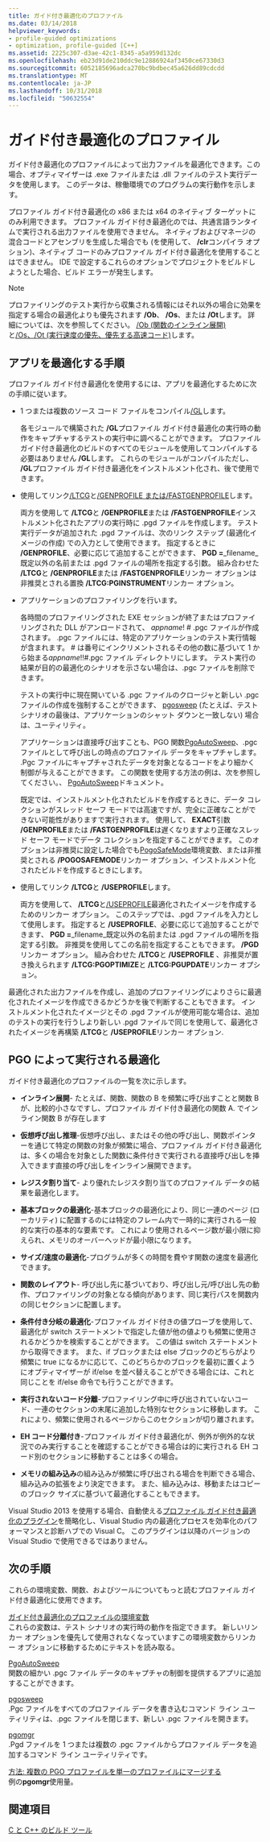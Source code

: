 ```yaml
---
title: ガイド付き最適化のプロファイル
ms.date: 03/14/2018
helpviewer_keywords:
- profile-guided optimizations
- optimization, profile-guided [C++]
ms.assetid: 2225c307-d3ae-42c1-8345-a5a959d132dc
ms.openlocfilehash: eb23d91de210ddc9e12886924af3450ce67330d3
ms.sourcegitcommit: 6052185696adca270bc9bdbec45a626dd89cdcdd
ms.translationtype: MT
ms.contentlocale: ja-JP
ms.lasthandoff: 10/31/2018
ms.locfileid: "50632554"
---
```

# <a name="profile-guided-optimizations"></a>ガイド付き最適化のプロファイル

ガイド付き最適化のプロファイルによって出力ファイルを最適化できます。この場合、オプティマイザーは .exe ファイルまたは .dll ファイルのテスト実行データを使用します。 このデータは、稼働環境でのプログラムの実行動作を示します。

プロファイル ガイド付き最適化の x86 または x64 のネイティブ ターゲットにのみ利用できます。 プロファイル ガイド付き最適化のでは、共通言語ランタイムで実行される出力ファイルを使用できません。 ネイティブおよびマネージの混合コードとアセンブリを生成した場合でも (を使用して、 **/clr**コンパイラ オプション)、ネイティブ コードのみプロファイル ガイド付き最適化を使用することはできません。 IDE で設定するこれらのオプションでプロジェクトをビルドしようとした場合、ビルド エラーが発生します。

> [!NOTE]
> プロファイリングのテスト実行から収集される情報にはそれ以外の場合に効果を指定する場合の最適化よりも優先されます **/Ob**、 **/Os**、または **/Ot**します。 詳細については、次を参照してください。 [/Ob (関数のインライン展開)](../../build/reference/ob-inline-function-expansion.md)と[/Os、/Ot (実行速度の優先、優先する高速コード)](../../build/reference/os-ot-favor-small-code-favor-fast-code.md)します。

## <a name="steps-to-optimize-your-app"></a>アプリを最適化する手順

プロファイル ガイド付き最適化を使用するには、アプリを最適化するために次の手順に従います。

- 1 つまたは複数のソース コード ファイルをコンパイル[/GL](../../build/reference/gl-whole-program-optimization.md)します。

   各モジュールで構築された **/GL**プロファイル ガイド付き最適化の実行時の動作をキャプチャするテストの実行中に調べることができます。 プロファイル ガイド付き最適化のビルドのすべてのモジュールを使用してコンパイルする必要はありません **/GL**します。 これらのモジュールがコンパイルただし、 **/GL**プロファイル ガイド付き最適化をインストルメント化され、後で使用できます。

- 使用してリンク[/LTCG](../../build/reference/ltcg-link-time-code-generation.md)と[/GENPROFILE または/FASTGENPROFILE](../../build/reference/genprofile-fastgenprofile-generate-profiling-instrumented-build.md)します。

   両方を使用して **/LTCG**と **/GENPROFILE**または **/FASTGENPROFILE**インストルメント化されたアプリの実行時に .pgd ファイルを作成します。 テスト実行データが追加された .pgd ファイルは、次のリンク ステップ (最適化イメージの作成) での入力として使用できます。 指定するときに **/GENPROFILE**、必要に応じて追加することができます、 **PGD =**_filename_既定以外の名前または .pgd ファイルの場所を指定する引数。 組み合わせた **/LTCG**と **/GENPROFILE**または **/FASTGENPROFILE**リンカー オプションは非推奨とされる置換 **/LTCG:PGINSTRUMENT**リンカー オプション。

- アプリケーションのプロファイリングを行います。

   各時間のプロファイリングされた EXE セッションが終了またはプロファイリングされた DLL がアンロードされて、 *appname*! # .pgc ファイルが作成されます。 .pgc ファイルには、特定のアプリケーションのテスト実行情報が含まれます。 # は番号にインクリメントされるその他の数に基づいて 1 から始まる*appname*!!#.pgc ファイル ディレクトリにします。 テスト実行の結果が目的の最適化のシナリオを示さない場合は、.pgc ファイルを削除できます。

   テストの実行中に現在開いている .pgc ファイルのクロージャと新しい .pgc ファイルの作成を強制することができます、 [pgosweep](../../build/reference/pgosweep.md) (たとえば、テスト シナリオの最後は、アプリケーションのシャット ダウンと一致しない) 場合は、ユーティリティ。

   アプリケーションは直接呼び出すことも、PGO 関数[PgoAutoSweep](pgoautosweep.md)、.pgc ファイルとして呼び出しの時点のプロファイル データをキャプチャします。 .Pgc ファイルにキャプチャされたデータを対象となるコードをより細かく制御が与えることができます。 この関数を使用する方法の例は、次を参照してください。、 [PgoAutoSweep](pgoautosweep.md)ドキュメント。

   既定では、インストルメント化されたビルドを作成するときに、データ コレクションがスレッド セーフ モードでは高速ですが、完全に正確なことができない可能性がありますで実行されます。 使用して、 **EXACT**引数 **/GENPROFILE**または **/FASTGENPROFILE**は遅くなりますより正確なスレッド セーフ モードでデータ コレクションを指定することができます。 このオプションは非推奨に設定した場合でも[PogoSafeMode](environment-variables-for-profile-guided-optimizations.md#pogosafemode)環境変数、または非推奨とされる **/POGOSAFEMODE**リンカー オプション、インストルメント化されたビルドを作成するときにします。

- 使用してリンク **/LTCG**と **/USEPROFILE**します。

   両方を使用して、 **/LTCG**と[/USEPROFILE](useprofile.md)最適化されたイメージを作成するためのリンカー オプション。 このステップでは、.pgd ファイルを入力として使用します。 指定すると **/USEPROFILE**、必要に応じて追加することができます、 **PGD =**_filename_既定以外の名前または .pgd ファイルの場所を指定する引数。 非推奨を使用してこの名前を指定することもできます。 **/PGD**リンカー オプション。 組み合わせた **/LTCG**と **/USEPROFILE** 、非推奨が置き換えられます **/LTCG:PGOPTIMIZE**と **/LTCG:PGUPDATE**リンカー オプション。

最適化された出力ファイルを作成し、追加のプロファイリングによりさらに最適化されたイメージを作成できるかどうかを後で判断することもできます。 インストルメント化されたイメージとその .pgd ファイルが使用可能な場合は、追加のテストの実行を行うしより新しい .pgd ファイルで同じを使用して、最適化されたイメージを再構築 **/LTCG**と **/USEPROFILE**リンカー オプション.

## <a name="optimizations-performed-by-pgo"></a>PGO によって実行される最適化

ガイド付き最適化のプロファイルの一覧を次に示します。

- **インライン展開**- たとえば、関数、関数の B を頻繁に呼び出すことと関数 B が、比較的小さなですし、プロファイル ガイド付き最適化の関数 A. でインライン関数 B が存在します

- **仮想呼び出し推理**-仮想呼び出し、またはその他の呼び出し、関数ポインターを通じて特定の関数の対象が頻繁に場合、プロファイル ガイド付き最適化は、多くの場合を対象とした関数に条件付きで実行される直接呼び出しを挿入できます直接の呼び出しをインライン展開できます。

- **レジスタ割り当て**- より優れたレジスタ割り当てのプロファイル データの結果を最適化します。

- **基本ブロックの最適化**-基本ブロックの最適化により、同じ一連のページ (ローカリティ) に配置するのには特定のフレーム内で一時的に実行される一般的な実行の基本的な要素です。 これにより使用されるページ数が最小限に抑えられ、メモリのオーバーヘッドが最小限になります。

- **サイズ/速度の最適化**-プログラムが多くの時間を費やす関数の速度を最適化できます。

- **関数のレイアウト**- 呼び出し先に基づいており、呼び出し元/呼び出し先の動作、プロファイリングの対象となる傾向があります、同じ実行パスを関数内の同じセクションに配置します。

- **条件付き分岐の最適化**-プロファイル ガイド付きの値プローブを使用して、最適化が switch ステートメントで指定した値が他の値よりも頻繁に使用されるかどうかを検索することができます。  この値は switch ステートメントから取得できます。  また、if ブロックまたは else ブロックのどちらがより頻繁に true になるかに応じて、このどちらかのブロックを最初に置くようにオプティマイザーが if/else を並べ替えることができる場合には、これと同じことを if/else 命令でも行うことができます。

- **実行されないコード分離**-プロファイリング中に呼び出されていないコード、一連のセクションの末尾に追加した特別なセクションに移動します。 これにより、頻繁に使用されるページからこのセクションが切り離されます。

- **EH コード分離付き**-プロファイル ガイド付き最適化が、例外が例外的な状況でのみ実行することを確認することができる場合は的に実行される EH コード別のセクションに移動することは多くの場合。

- **メモリの組み込み**の組み込みが頻繁に呼び出される場合を判断できる場合、組み込みの拡張をより決定できます。 また、組み込みは、移動またはコピーのブロック サイズに基づいて最適化することもできます。

Visual Studio 2013 を使用する場合、自動使える[プロファイル ガイド付き最適化のプラグイン](../../build/reference/profile-guided-optimization-in-the-performance-and-diagnostics-hub.md)を簡略化し、Visual Studio 内の最適化プロセスを効率化のパフォーマンスと診断ハブでの Visual C。 このプラグインは以降のバージョンの Visual Studio で使用できるではありません。

## <a name="next-steps"></a>次の手順

これらの環境変数、関数、およびツールについてもっと読むプロファイル ガイド付き最適化に使用できます。

[ガイド付き最適化のプロファイルの環境変数](../../build/reference/environment-variables-for-profile-guided-optimizations.md)<br/>
これらの変数は、テスト シナリオの実行時の動作を指定できます。 新しいリンカー オプションを優先して使用されなくなっていますこの環境変数からリンカー オプションに移動するためにテキストを読み取る。

[PgoAutoSweep](pgoautosweep.md)<br/>
関数の細かい .pgc ファイル データのキャプチャの制御を提供するアプリに追加することができます。

[pgosweep](../../build/reference/pgosweep.md)<br/>
.Pgc ファイルをすべてのプロファイル データを書き込むコマンド ライン ユーティリティは、.pgc ファイルを閉じます、新しい .pgc ファイルを開きます。

[pgomgr](../../build/reference/pgomgr.md)<br/>
.Pgd ファイルを 1 つまたは複数の .pgc ファイルからプロファイル データを追加するコマンド ライン ユーティリティです。

[方法: 複数の PGO プロファイルを単一のプロファイルにマージする](../../build/reference/how-to-merge-multiple-pgo-profiles-into-a-single-profile.md)<br/>
例の**pgomgr**使用量。

## <a name="see-also"></a>関連項目

[C と C++ のビルド ツール](../../build/reference/c-cpp-build-tools.md)
